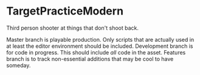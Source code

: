 # TargetPracticeModern
Third person shooter at things that don't shoot back.

Master branch is playable production.  Only scripts that are actually used in at least the editor environment should be included.
Development branch is for code in progress.  This should include *all* code in the asset.
Features branch is to track non-essential additions that may be cool to have someday.
